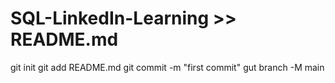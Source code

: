 # SQL-LinkedIn-Learning >> README.md
git init
git add README.md
git commit -m "first commit"
gut branch -M main
